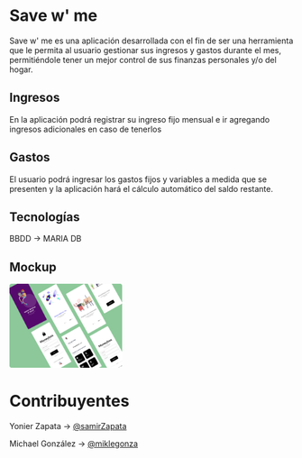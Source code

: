 # Save w' me
Save w' me es una aplicación desarrollada con el fin de ser una herramienta que le permita al 
usuario gestionar sus ingresos y gastos durante el mes, permitiéndole tener un mejor control 
de sus finanzas personales y/o del hogar.

## Ingresos
En la aplicación podrá registrar su ingreso fijo mensual e ir agregando ingresos adicionales
en caso de tenerlos

## Gastos
El usuario podrá ingresar los gastos fijos y variables a medida que se presenten y la
aplicación hará el cálculo automático del saldo restante.

## Tecnologías
BBDD → MARIA DB

## Mockup
<img src="./description/mockups.png" width="200" />


# Contribuyentes
Yonier Zapata → [@samirZapata](https://github.com/samirZapata)

Michael González → [@miklegonza](https://github.com/miklegonza)
